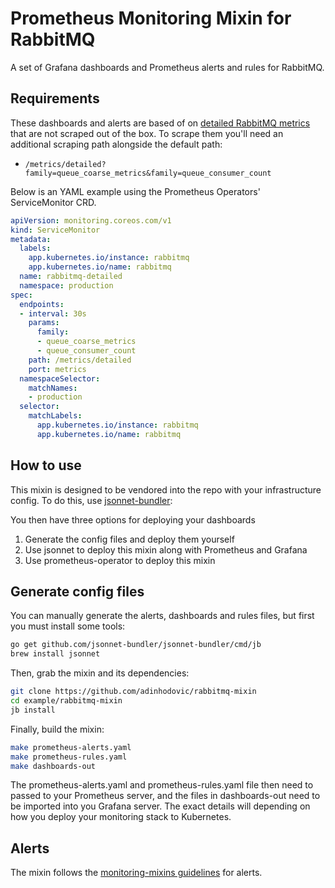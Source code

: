 # Prometheus Monitoring Mixin for RabbitMQ

A set of Grafana dashboards and Prometheus alerts and rules for RabbitMQ.

## Requirements

These dashboards and alerts are based of on [detailed RabbitMQ metrics](https://github.com/rabbitmq/rabbitmq-server/blob/master/deps/rabbitmq_prometheus/metrics-detailed.md) that are not scraped out of the box. To scrape them you'll need an additional scraping path alongside the default path:

- `/metrics/detailed?family=queue_coarse_metrics&family=queue_consumer_count`

Below is an YAML example using the Prometheus Operators' ServiceMonitor CRD.

```yaml
apiVersion: monitoring.coreos.com/v1
kind: ServiceMonitor
metadata:
  labels:
    app.kubernetes.io/instance: rabbitmq
    app.kubernetes.io/name: rabbitmq
  name: rabbitmq-detailed
  namespace: production
spec:
  endpoints:
  - interval: 30s
    params:
      family:
      - queue_coarse_metrics
      - queue_consumer_count
    path: /metrics/detailed
    port: metrics
  namespaceSelector:
    matchNames:
    - production
  selector:
    matchLabels:
      app.kubernetes.io/instance: rabbitmq
      app.kubernetes.io/name: rabbitmq
```

## How to use

This mixin is designed to be vendored into the repo with your infrastructure config.
To do this, use [jsonnet-bundler](https://github.com/jsonnet-bundler/jsonnet-bundler):

You then have three options for deploying your dashboards

1. Generate the config files and deploy them yourself
2. Use jsonnet to deploy this mixin along with Prometheus and Grafana
3. Use prometheus-operator to deploy this mixin

## Generate config files

You can manually generate the alerts, dashboards and rules files, but first you
must install some tools:

```sh
go get github.com/jsonnet-bundler/jsonnet-bundler/cmd/jb
brew install jsonnet
```

Then, grab the mixin and its dependencies:

```sh
git clone https://github.com/adinhodovic/rabbitmq-mixin
cd example/rabbitmq-mixin
jb install
```

Finally, build the mixin:

```sh
make prometheus-alerts.yaml
make prometheus-rules.yaml
make dashboards-out
```

The prometheus-alerts.yaml and prometheus-rules.yaml file then need to passed to your Prometheus server, and the files in dashboards-out need to be imported into you Grafana server. The exact details will depending on how you deploy your monitoring stack to Kubernetes.

## Alerts

The mixin follows the [monitoring-mixins guidelines](https://github.com/monitoring-mixins/docs#guidelines-for-alert-names-labels-and-annotations) for alerts.
